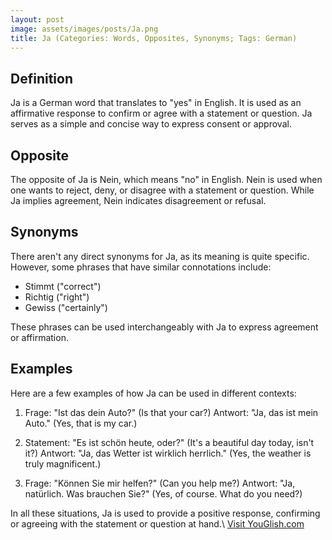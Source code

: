 ```yaml
---
layout: post
image: assets/images/posts/Ja.png
title: Ja (Categories: Words, Opposites, Synonyms; Tags: German)
---
```


## Definition

Ja is a German word that translates to "yes" in English. It is used as an affirmative response to confirm or agree with a statement or question. Ja serves as a simple and concise way to express consent or approval.

## Opposite

The opposite of Ja is Nein, which means "no" in English. Nein is used when one wants to reject, deny, or disagree with a statement or question. While Ja implies agreement, Nein indicates disagreement or refusal.

## Synonyms

There aren't any direct synonyms for Ja, as its meaning is quite specific. However, some phrases that have similar connotations include:

- Stimmt ("correct")
- Richtig ("right")
- Gewiss ("certainly")

These phrases can be used interchangeably with Ja to express agreement or affirmation.

## Examples

Here are a few examples of how Ja can be used in different contexts:

1. Frage: "Ist das dein Auto?" (Is that your car?)
   Antwort: "Ja, das ist mein Auto." (Yes, that is my car.)
   
2. Statement: "Es ist schön heute, oder?" (It's a beautiful day today, isn't it?)
   Antwort: "Ja, das Wetter ist wirklich herrlich." (Yes, the weather is truly magnificent.)

3. Frage: "Können Sie mir helfen?" (Can you help me?)
   Antwort: "Ja, natürlich. Was brauchen Sie?" (Yes, of course. What do you need?)

In all these situations, Ja is used to provide a positive response, confirming or agreeing with the statement or question at hand.\ <a id="yg-widget-0" class="youglish-widget" data-query="Ja" data-lang="german" data-components="8412" data-auto-start="0" data-bkg-color="theme_light" data-title="How%20to%20pronounce%20Ja%20in%20German"  rel="nofollow" href="https://youglish.com">Visit YouGlish.com</a><script async src="https://youglish.com/public/emb/widget.js" charset="utf-8"></script>